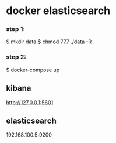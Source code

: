 # docker elasticsearch

### step 1:

$ mkdir data
$ chmod 777 ./data -R

### step 2:

$ docker-compose up

## kibana
http://127.0.0.1:5601

## elasticsearch
192.168.100.5:9200
